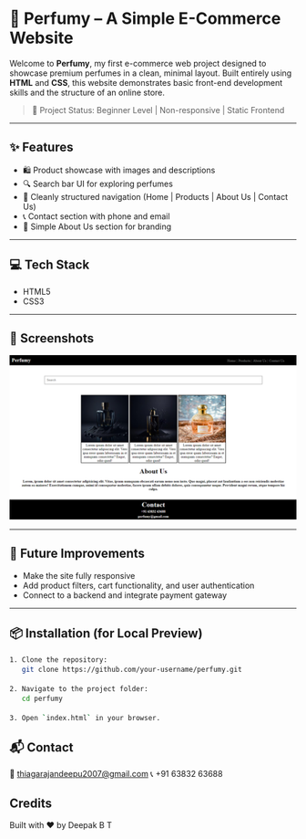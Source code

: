 # 🧴 Perfumy – A Simple E-Commerce Website

Welcome to **Perfumy**, my first e-commerce web project designed to showcase premium perfumes in a clean, minimal layout. Built entirely using **HTML** and **CSS**, this website demonstrates basic front-end development skills and the structure of an online store.

> 🚀 Project Status: Beginner Level | Non-responsive | Static Frontend

---

## ✨ Features

- 🛍️ Product showcase with images and descriptions  
- 🔍 Search bar UI for exploring perfumes  
- 📄 Cleanly structured navigation (Home | Products | About Us | Contact Us)  
- 📞 Contact section with phone and email  
- 🧠 Simple About Us section for branding  

---

## 💻 Tech Stack

- HTML5  
- CSS3  

---

## 📸 Screenshots

![Homepage Screenshot](./perfumy.png)

---

## 🚧 Future Improvements

- Make the site fully responsive  
- Add product filters, cart functionality, and user authentication  
- Connect to a backend and integrate payment gateway  

---

## 📦 Installation (for Local Preview)

```bash
1. Clone the repository:
   git clone https://github.com/your-username/perfumy.git

2. Navigate to the project folder:
   cd perfumy

3. Open `index.html` in your browser.
```
## 📬 Contact
📧 thiagarajandeepu2007@gmail.com
📞 +91 63832 63688

## Credits

Built with ❤️ by Deepak B T

